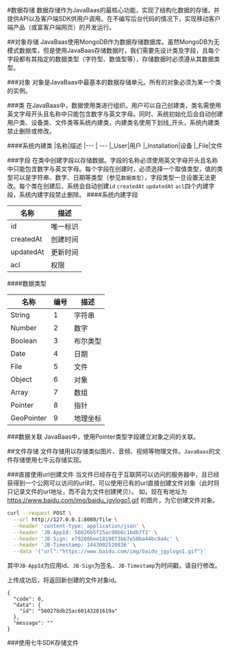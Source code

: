 #数据存储
数据存储作为JavaBaas的最核心功能，实现了结构化数据的存储，并提供API以及客户端SDK供用户调用。在不编写后台代码的情况下，实现移动客户端产品（或富客户端网页）的开发运行。

##对象存储
JavaBaas使用MongoDB作为数据存储数据库。虽然MongoDB为无模式数据库，但是使用JavaBaas存储数据时，我们需要先设计类及字段，且每个字段都有其指定的数据类型（字符型、数值型等），存储数据时必须遵从其数据类型。

###对象
对象是JavaBaas中最基本的数据存储单元。所有的对象必须为某一个类的实例。

###类
在JavaBaas中，数据使用类进行组织。用户可以自己创建类，类名需使用英文字母开头且名称中只能包含数字与英文字母。同时、系统初始化后会自动创建用户类、设备类、文件类等系统内建类，内建类名使用下划线_开头，系统内建类禁止删除或修改。

####系统内建类
|名称|描述
|--- | ---
|_User|用户
|_Installation|设备
|_File|文件

###字段
在类中创建字段以存储数据。字段的名称必须使用英文字母开头且名称中只能包含数字与英文字母。每个字段在创建时，必须选择一个取值类型，值的类型可以是字符串、数字、日期等类型（参见`数据类型`），字段类型一旦设置无法更改。每个类在创建后，系统会自动创建`id` `createdAt` `updatedAt` `acl`四个内建字段，系统内建字段禁止删除。
####系统内建字段

名称|描述
--- | ---
id|唯一标识
createdAt|创建时间
updatedAt|更新时间
acl|权限


<span id="fieldType"/>
####数据类型

名称|编号|描述
--- | --- | ----
String |1 | 字符串
Number |2 | 数字
Boolean |3 | 布尔类型
Date |4 | 日期
File |5 | 文件
Object |6 | 对象
Array |7 | 数组
Pointer|8 | 指针
GeoPointer |9 | 地理坐标

###数据关联
JavaBaas中，使用Pointer类型字段建立对象之间的关联。

##文件存储
文件存储用以存储类似图片、音频、视频等物理文件。`JavaBaas`的文件存储使用七牛云存储实现。

###直接使用url创建文件
当文件已经存在于互联网可以访问的服务器中，且已经获得到一个公网可以访问的url时，可以使用已有的url直接创建文件对象（此时将只记录文件的url地址，而不会为文件创建拷贝）。
如，现在有地址为 https://www.baidu.com/img/baidu_jgylogo1.gif 的图片，为它创建文件对象。

```bash
curl --request POST \
  --url http://127.0.0.1:8080/file \
  --header 'content-type: application/json' \
  --header 'JB-AppId: 56026b5f25ac90b6c1bdb7f2' \
  --header 'JB-Sign: e79208bee1819873bb7e58ba44bc9a4c' \
  --header 'JB-Timestamp: 1443002520836' \
  --data '{"url":"https://www.baidu.com/img/baidu_jgylogo1.gif"}'
```
其中`JB-AppId`为应用id、`JB-Sign`为签名、`JB-Timestamp`为时间戳，请自行修改。

上传成功后，将返回新创建的文件对象id。

```
{
  "code": 0,
  "data": {
    "id": "560278db25ac60143281619a"
  },
  "message": ""
}
```

###使用七牛SDK存储文件
